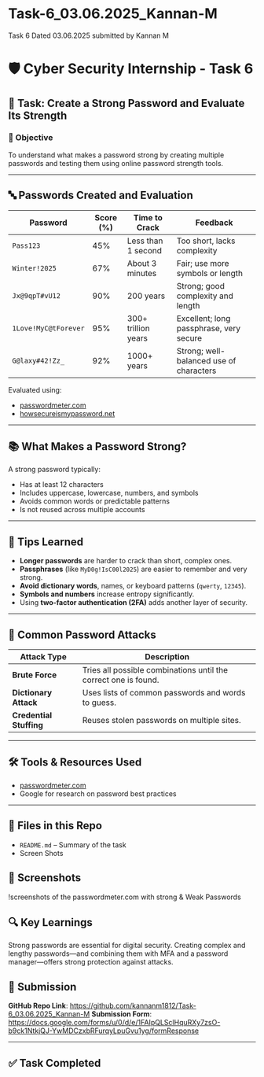 # Task-6_03.06.2025_Kannan-M
Task 6 Dated 03.06.2025 submitted by Kannan M
# 🛡️ Cyber Security Internship - Task 6

## 🔐 Task: Create a Strong Password and Evaluate Its Strength

### 🎯 Objective
To understand what makes a password strong by creating multiple passwords and testing them using online password strength tools.

---

## 🔤 Passwords Created and Evaluation

| Password             | Score (%) | Time to Crack               | Feedback                                  |
|----------------------|-----------|-----------------------------|-------------------------------------------|
| `Pass123`            | 45%       | Less than 1 second          | Too short, lacks complexity               |
| `Winter!2025`        | 67%       | About 3 minutes             | Fair; use more symbols or length          |
| `Jx@9qpT#vU12`       | 90%       | 200 years                   | Strong; good complexity and length        |
| `1Love!MyC@tForever` | 95%       | 300+ trillion years         | Excellent; long passphrase, very secure   |
| `G@laxy#42!Zz_`      | 92%       | 1000+ years                 | Strong; well-balanced use of characters   |

Evaluated using:
- [passwordmeter.com](https://www.passwordmeter.com/)
- [howsecureismypassword.net](https://howsecureismypassword.net/)

---

## 📚 What Makes a Password Strong?

A strong password typically:
- Has at least 12 characters
- Includes uppercase, lowercase, numbers, and symbols
- Avoids common words or predictable patterns
- Is not reused across multiple accounts

---

## 🧠 Tips Learned
- **Longer passwords** are harder to crack than short, complex ones.
- **Passphrases** (like `MyD0g!IsC00l2025`) are easier to remember and very strong.
- **Avoid dictionary words**, names, or keyboard patterns (`qwerty`, `12345`).
- **Symbols and numbers** increase entropy significantly.
- Using **two-factor authentication (2FA)** adds another layer of security.

---

## 🚨 Common Password Attacks

| Attack Type          | Description |
|----------------------|-------------|
| **Brute Force**      | Tries all possible combinations until the correct one is found. |
| **Dictionary Attack**| Uses lists of common passwords and words to guess. |
| **Credential Stuffing** | Reuses stolen passwords on multiple sites. |

---

## 🛠️ Tools & Resources Used
- [passwordmeter.com](https://www.passwordmeter.com/)
- Google for research on password best practices

---

## 📁 Files in this Repo
- `README.md` – Summary of the task
- Screen Shots

## 📸 Screenshots

!screenshots of the passwordmeter.com with strong & Weak Passwords

## 🔍 Key Learnings
Strong passwords are essential for digital security. Creating complex and lengthy passwords—and combining them with MFA and a password manager—offers strong protection against attacks.

## 🔗 Submission

**GitHub Repo Link**: https://github.com/kannanm1812/Task-6_03.06.2025_Kannan-M
**Submission Form**: https://docs.google.com/forms/u/0/d/e/1FAIpQLSclHquRXy7zsO-b9ck1NtkjQJ-YwMDCzxbRFurqyLpuGvu1yg/formResponse

---

## ✅ Task Completed
